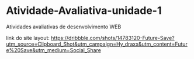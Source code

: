 # Atividade-Avaliativa-unidade-1
Atividades avaliativas de desenvolvimento WEB

link do site layout: https://dribbble.com/shots/14783120-Future-Save?utm_source=Clipboard_Shot&utm_campaign=Hy_draxx&utm_content=Future%20Save&utm_medium=Social_Share
